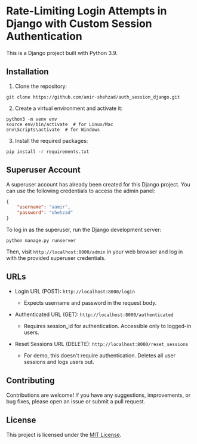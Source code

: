 # Rate-Limiting Login Attempts in Django with Custom Session Authentication

This is a Django project built with Python 3.9.

## Installation

1. Clone the repository:

```shell
git clone https://github.com/amir-shehzad/auth_session_django.git
```

2. Create a virtual environment and activate it:

```shell
python3 -m venv env
source env/bin/activate  # for Linux/Mac
env\Scripts\activate  # for Windows
```

3. Install the required packages:

```shell
pip install -r requirements.txt
```

## Superuser Account

A superuser account has already been created for this Django project. You can use the following credentials to access the admin panel:

```json
{
    "username": "aamir",
    "password": "shehzad"
}
```

To log in as the superuser, run the Django development server:

```shell
python manage.py runserver
```

Then, visit `http://localhost:8000/admin` in your web browser and log in with the provided superuser credentials.

## URLs

- Login URL (POST): `http://localhost:8000/login`
    - Expects username and password in the request body.

- Authenticated URL (GET): `http://localhost:8000/authenticated`
    - Requires session_id for authentication. Accessible only to logged-in users.

- Reset Sessions URL (DELETE): `http://localhost:8000/reset_sessions`
    - For demo, this doesn't require authentication. Deletes all user sessions and logs users out.
  
## Contributing

Contributions are welcome! If you have any suggestions, improvements, or bug fixes, please open an issue or submit a pull request.

## License

This project is licensed under the [MIT License](LICENSE).
